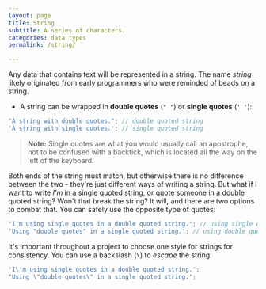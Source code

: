 ```yaml
---
layout: page
title: String
subtitle: A series of characters.
categories: data types
permalink: /string/

---
```


Any data that contains text will be represented in a string. The name *string* likely originated from early programmers who were reminded of beads on a string.

- A string can be wrapped in **double quotes** (`" "`)  or **single quotes** (`' '`):

```js
"A string with double quotes."; // double quoted string
'A string with single quotes.'; // single quoted string
```

> **Note:** Single quotes are what you would usually call an apostrophe, not to be confused with a backtick, which is located all the way on the left of the keyboard.

Both ends of the string must match, but otherwise there is no difference between the two - they're just different ways of writing a string. But what if I want to write *I'm* in a single quoted string, or quote someone in a double quoted string? Won't that break the string? It will, and there are two options to combat that. You can safely use the opposite type of quotes:

```js
"I'm using single quotes in a double quoted string."; // using single quotes in a double quoted string
'Using "double quotes" in a single quoted string.'; // using double quotes in a single quoted string
```

It's important throughout a project to choose one style for strings for consistency. You can use a backslash (`\`) to *escape* the string.

```js
'I\'m using single quotes in a double quoted string.'; 
"Using \"double quotes\" in a single quoted string.";
```
